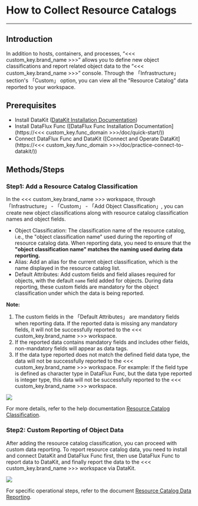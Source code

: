 # How to Collect Resource Catalogs
---

## Introduction

In addition to hosts, containers, and processes, “<<< custom_key.brand_name >>>” allows you to define new object classifications and report related object data to the “<<< custom_key.brand_name >>>” console. Through the 「Infrastructure」 section's 「Custom」 option, you can view all the "Resource Catalog" data reported to your workspace.



## Prerequisites

- Install DataKit ([DataKit Installation Documentation](../datakit/datakit-install.md))
- Install DataFlux Func ([DataFlux Func Installation Documentation](https://<<< custom_key.func_domain >>>/doc/quick-start/))
- Connect DataFlux Func and DataKit ([Connect and Operate DataKit](https://<<< custom_key.func_domain >>>/doc/practice-connect-to-datakit/))



## Methods/Steps



### Step1: Add a Resource Catalog Classification

In the <<< custom_key.brand_name >>> workspace, through 「Infrastructure」 - 「Custom」 - 「Add Object Classification」, you can create new object classifications along with resource catalog classification names and object fields.

- Object Classification: The classification name of the resource catalog, i.e., the "object classification name" used during the reporting of resource catalog data. When reporting data, you need to ensure that the **"object classification name" matches the naming used during data reporting.**
- Alias: Add an alias for the current object classification, which is the name displayed in the resource catalog list.
- Default Attributes: Add custom fields and field aliases required for objects, with the default `name` field added for objects. During data reporting, these custom fields are mandatory for the object classification under which the data is being reported.

**Note:**

1. The custom fields in the 「Default Attributes」 are mandatory fields when reporting data. If the reported data is missing any mandatory fields, it will not be successfully reported to the <<< custom_key.brand_name >>> workspace.
2. If the reported data contains mandatory fields and includes other fields, non-mandatory fields will appear as data tags.
3. If the data type reported does not match the defined field data type, the data will not be successfully reported to the <<< custom_key.brand_name >>> workspace. For example: If the field type is defined as character type in DataFlux Func, but the data type reported is integer type, this data will not be successfully reported to the <<< custom_key.brand_name >>> workspace.

![](img/1.custom_1.png)

For more details, refer to the help documentation [Resource Catalog Classification](../infrastructure/custom/index.md).



### Step2: Custom Reporting of Object Data

After adding the resource catalog classification, you can proceed with custom data reporting. To report resource catalog data, you need to install and connect DataKit and DataFlux Func first, then use DataFlux Func to report data to DataKit, and finally report the data to the <<< custom_key.brand_name >>> workspace via DataKit.

![](img/custom_1.png)

For specific operational steps, refer to the document [Resource Catalog Data Reporting](../infrastructure/custom/data-reporting.md).